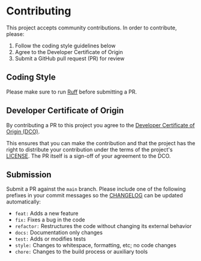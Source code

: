 # Contributing

This project accepts community contributions. In order to contribute, please:

1. Follow the coding style guidelines below
2. Agree to the Developer Certificate of Origin
3. Submit a GitHub pull request (PR) for review

## Coding Style

Please make sure to run [Ruff](https://github.com/astral-sh/ruff) before
submitting a PR.

## Developer Certificate of Origin

By contributing a PR to this project you agree to the [Developer Certificate of Origin (DCO)](https://developercertificate.org/).

This ensures that you can make the contribution and that the project has the
right to distribute your contribution under the terms of the project's
[LICENSE](LICENSE). The PR itself is a sign-off of your agreement to the DCO.

## Submission

Submit a PR against the `main` branch. Please include one of the following
prefixes in your commit messages so the [CHANGELOG](CHANGELOG.md) can be updated
automatically:

* `feat:` Adds a new feature
* `fix:` Fixes a bug in the code
* `refactor:` Restructures the code without changing its external behavior
* `docs:` Documentation only changes
* `test:` Adds or modifies tests
* `style:` Changes to whitespace, formatting, etc; no code changes
* `chore:` Changes to the build process or auxiliary tools
